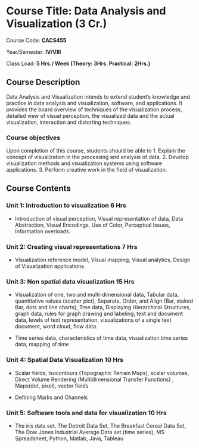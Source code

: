 # Course Title: Data Analysis and Visualization (3 Cr.)

Course Code: **CACS455**

Year/Semester: **IV/VIII**

Class Load: **5 Hrs./ Week (Theory: 3Hrs. Practical: 2Hrs.)**

## Course Description

Data Analysis and Visualization intends to extend student’s knowledge and practice in data analysis and visualization, software, and applications. It provides the board overview of techniques of the visualization process, detailed view of visual perception, the visualized data and the actual visualization, interaction and distorting techniques.

### Course objectives

Upon completion of this course, students should be able to 1. Explain the concept of visualization in the processing and analysis of data. 2. Develop visualization methods and visualization systems using software applications. 3. Perform creative work in the field of visualization.

## Course Contents

### Unit 1: Introduction to visualization 6 Hrs

- Introduction of visual perception, Visual representation of data, Data Abstraction, Visual Encodings, Use of Color, Perceptual Issues, Information overloads.

### Unit 2: Creating visual representations 7 Hrs

- Visualization reference model, Visual mapping, Visual analytics, Design of Visualization applications.

### Unit 3: Non spatial data visualization 15 Hrs

- Visualization of one, two and multi-dimensional data, Tabular data, quantitative values (scatter plot), Separate, Order, and Align (Bar, staked Bar, dots and line charts), Tree data, Displaying Hierarchical Structures, graph data, rules for graph drawing and labeling, text and document data, levels of text representation, visualizations of a single text document, word cloud, flow data.

- Time series data, characteristics of time data, visualization time series data, mapping of time

### Unit 4: Spatial Data Visualization 10 Hrs

- Scalar fields, Isocontours (Topographic Terrain Maps), scalar volumes, Direct Volume Rendering (Multidimensional Transfer Functions) , Maps(dot, pixel), vector fields

- Defining Marks and Channels

### Unit 5: Software tools and data for visualization 10 Hrs

- The iris data set, The Detroit Data Set, The Breakfast Cereal Data Set, The Dow Jones Industrial Average Data set (time series), MS Spreadsheet, Python, Matlab, Java, Tableau